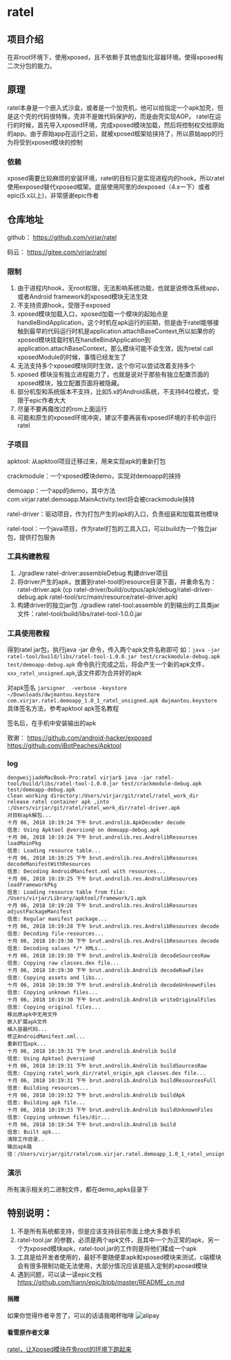 # ratel

## 项目介绍
在非root环境下，使用xposed，且不依赖于其他虚拟化容器环境。使得xposed有二次分包的能力。

## 原理
ratel本身是一个嵌入式沙盒，或者是一个加壳机，他可以给指定一个apk加壳，但是这个壳的代码很特殊，壳并不是做代码保护的，而是由壳实现AOP。
ratel在运行的时候，首先导入xposed环境，完成xposed模块加载，然后将控制权交给原始的app。由于原始app在运行之前，就被xposed框架给挟持了，所以原始app的行为将受到xposed模块的控制

### 依赖
xposed需要比较麻烦的安装环境，ratel的目标只是实现进程内的hook，所以ratel使用exposed替代xposed框架。底层使用阿里的dexposed（4.x一下）或者epic(5.x以上)，非常感谢epic作者

## 仓库地址
github： https://github.com/virjar/ratel

码云： https://gitee.com/virjar/ratel

### 限制
1. 由于进程内hook，无root权限，无法影响系统功能，也就是说修改系统app，或者Android framework的xposed模块无法生效
2. 不支持资源hook，受限于exposed
3. xposed模块加载入口，xposed加载一个模块的起始点是handleBindApplication，这个时机在apk运行的前期，但是由于ratel能够接触到最早的代码运行时机是application.attachBaseContext,所以如果你的xposed模块挂载时机在handleBindApplication到application.attachBaseContext，那么模块可能不会生效，因为retal call xposedModule的时候，事情已经发生了
4. 无法支持多个xposed模块同时生效，这个你可以尝试改着支持多个
5. xposed 模块没有独立进程能力了，也就是说对于那些有独立配置页面的xposed模块，独立配置页面将被隐藏。
6. 部分机型和系统版本不支持，比如5.x的Android系统，不支持64位模式，受限于epic作者大大
7. 尽量不要再魔改过的rom上面运行
8. 可能和原生的xposed环境冲突，建议不要再装有xposed环境的手机中运行ratel

### 子项目
apktool: 从apktool项目迁移过来，用来实现apk的重新打包

crackmodule：一个xposed模块demo，实现对demoapp的挟持

demoapp：一个app的demo，其中方法com.virjar.ratel.demoapp.MainActivity.text将会被crackmodule挟持

ratel-driver：驱动项目，作为打包产生的apk的入口，负责组装和加载其他模块

ratel-tool：一个java项目，作为ratel打包的工具入口，可以build为一个独立jar包，提供打包服务

### 工具构建教程
1. ./gradlew ratel-driver:assembleDebug 构建driver项目
2. 将driver产生的apk，放置到ratel-tool的resource目录下面，并重命名为：ratel-driver.apk (cp ratel-driver/build/outpus/apk/debug/ratel-driver-debug.apk ratel-tool/src/main/resource/ratel-driver.apk)
3. 构建driver的独立jar包 ./gradlew ratel-tool:assemble 的到输出的工具类jar文件：ratel-tool/build/libs/ratel-tool-1.0.0.jar

### 工具使用教程
得到ratel jar包，执行java -jar 命令，传入两个apk文件名称即可
如：``java -jar ratel-tool/build/libs/ratel-tool-1.0.0.jar test/crackmodule-debug.apk test/demoapp-debug.apk``
命令执行完成之后，将会产生一个新的apk文件，``xxx_ratel_unsigned.apk``,该文件即为合并好的apk

对apk签名
``jarsigner  -verbose -keystore  ~/Downloads/dwjmantou.keystore com.virjar.ratel.demoapp_1.0_1_ratel_unsigned.apk dwjmantou.keystore``
具体签名方法，参考apktool apk签名教程

签名后，在手机中安装输出的apk


致谢：
https://github.com/android-hacker/exposed
https://github.com/iBotPeaches/Apktool


### log
```
dengweijiadeMacBook-Pro:ratel virjar$ java -jar ratel-tool/build/libs/ratel-tool-1.0.0.jar test/crackmodule-debug.apk test/demoapp-debug.apk
clean working directory:/Users/virjar/git/ratel/ratel_work_dir
release ratel container apk ,into :/Users/virjar/git/ratel/ratel_work_dir/ratel-driver.apk
对目标apk解包...
十月 06, 2018 10:19:24 下午 brut.androlib.ApkDecoder decode
信息: Using Apktool @version@ on demoapp-debug.apk
十月 06, 2018 10:19:24 下午 brut.androlib.res.AndrolibResources loadMainPkg
信息: Loading resource table...
十月 06, 2018 10:19:25 下午 brut.androlib.res.AndrolibResources decodeManifestWithResources
信息: Decoding AndroidManifest.xml with resources...
十月 06, 2018 10:19:25 下午 brut.androlib.res.AndrolibResources loadFrameworkPkg
信息: Loading resource table from file: /Users/virjar/Library/apktool/framework/1.apk
十月 06, 2018 10:19:28 下午 brut.androlib.res.AndrolibResources adjustPackageManifest
信息: Regular manifest package...
十月 06, 2018 10:19:28 下午 brut.androlib.res.AndrolibResources decode
信息: Decoding file-resources...
十月 06, 2018 10:19:30 下午 brut.androlib.res.AndrolibResources decode
信息: Decoding values */* XMLs...
十月 06, 2018 10:19:30 下午 brut.androlib.Androlib decodeSourcesRaw
信息: Copying raw classes.dex file...
十月 06, 2018 10:19:30 下午 brut.androlib.Androlib decodeRawFiles
信息: Copying assets and libs...
十月 06, 2018 10:19:30 下午 brut.androlib.Androlib decodeUnknownFiles
信息: Copying unknown files...
十月 06, 2018 10:19:30 下午 brut.androlib.Androlib writeOriginalFiles
信息: Copying original files...
移出原apk中无用文件
嵌入扩展apk文件
植入容器代码...
修正AndroidManifest.xml...
重新打包apk...
十月 06, 2018 10:19:31 下午 brut.androlib.Androlib build
信息: Using Apktool @version@
十月 06, 2018 10:19:31 下午 brut.androlib.Androlib buildSourcesRaw
信息: Copying ratel_work_dir/ratel_origin_apk classes.dex file...
十月 06, 2018 10:19:31 下午 brut.androlib.Androlib buildResourcesFull
信息: Building resources...
十月 06, 2018 10:19:32 下午 brut.androlib.Androlib buildApk
信息: Building apk file...
十月 06, 2018 10:19:33 下午 brut.androlib.Androlib buildUnknownFiles
信息: Copying unknown files/dir...
十月 06, 2018 10:19:34 下午 brut.androlib.Androlib build
信息: Built apk...
清除工作目录..
输出apk路径：/Users/virjar/git/ratel/com.virjar.ratel.demoapp_1.0_1_ratel_unsigned.apk
```

### 演示
所有演示相关的二进制文件，都在demo_apks目录下

## 特别说明：
1. 不是所有系统都支持，但是应该支持目前市面上绝大多数手机
2. ratel-tool.jar 的参数，必须是两个apk文件，且其中一个为正常的apk，另一个为xposed模块apk，ratel-tool.jar的工作则是将他们糅成一个apk
3. 工具是给开发者使用的，最好不要随便拿apk和xposed模块来测试，c端模块会有很多限制功能无法使用，大部分情况应该是插入定制的xposed模块
4. 遇到问题，可以读一读epic文档 https://github.com/tiann/epic/blob/master/README_cn.md


#### 捐赠
如果你觉得作者辛苦了，可以的话请我喝杯咖啡
![alipay](img/reward.jpg)

#### 看雪原作者文章
[ratel，让Xposed模块在免root的环境下跑起来](https://mp.weixin.qq.com/s/Ei0U-Os8SVeqmSLlzDij_A)

